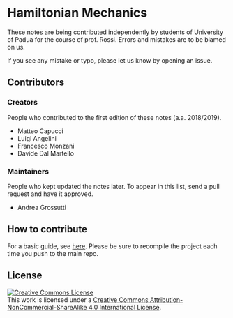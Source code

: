 # Hamiltonian Mechanics

These notes are being contributed independently by students of University of Padua for the course of prof. Rossi. Errors and mistakes are to be blamed on us.

If you see any mistake or typo, please let us know by opening an issue.

## Contributors

### Creators
People who contributed to the first edition of these notes (a.a. 2018/2019).
* Matteo Capucci
* Luigi Angelini
* Francesco Monzani
* Davide Dal Martello

### Maintainers
People who kept updated the notes later. To appear in this list, send a pull request and have it approved.
* Andrea Grossutti

## How to contribute
For a basic guide, see [here](https://stackoverflow.com/a/4384824/3115520). Please be sure to recompile the project each time you push to the main repo.

## License
<a rel="license" href="http://creativecommons.org/licenses/by-nc-sa/4.0/"><img alt="Creative Commons License" style="border-width:0" src="https://i.creativecommons.org/l/by-nc-sa/4.0/88x31.png" /></a><br />This work is licensed under a <a rel="license" href="http://creativecommons.org/licenses/by-nc-sa/4.0/">Creative Commons Attribution-NonCommercial-ShareAlike 4.0 International License</a>.

